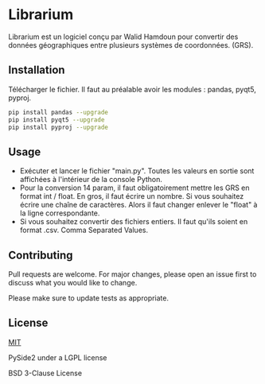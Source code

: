 # Librarium

Librarium est un logiciel conçu par Walid Hamdoun pour convertir des données géographiques entre plusieurs systèmes de coordonnées. (GRS).

## Installation

Télécharger le fichier. Il faut au préalable avoir les modules :
pandas, pyqt5, pyproj.


```bash
pip install pandas --upgrade
pip install pyqt5 --upgrade
pip install pyproj --upgrade
```

## Usage

* Exécuter et lancer le fichier "main.py". Toutes les valeurs en sortie sont affichées à l'intérieur de la console Python.
* Pour la conversion 14 param, il faut obligatoirement mettre les GRS en format int / float. En gros, il faut écrire un nombre. Si vous souhaitez écrire une chaîne de caractères. Alors il faut changer enlever le "float" à la ligne correspondante.
* Si vous souhaitez convertir des fichiers entiers. Il faut qu'ils soient en format .csv. Comma Separated Values.

## Contributing
Pull requests are welcome. For major changes, please open an issue first to discuss what you would like to change.

Please make sure to update tests as appropriate.

## License
[MIT](https://choosealicense.com/licenses/mit/)

PySide2 under a LGPL license

BSD 3-Clause License
